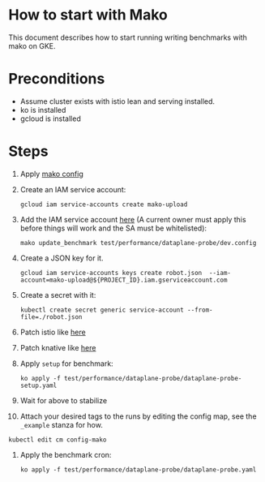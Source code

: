 # How to start with Mako

This document describes how to start running writing benchmarks with mako on
GKE.

# Preconditions

- Assume cluster exists with istio lean and serving installed.
- ko is installed
- gcloud is installed

# Steps

1. Apply
   [mako config](https://raw.githubusercontent.com/knative/serving/master/test/performance/config/config-mako.yaml)
1. Create an IAM service account:

   ```shell
   gcloud iam service-accounts create mako-upload
   ```

1. Add the IAM service account
   [here](https://github.com/knative/serving/blob/47a3a2480d58ffcc1d3fd9998849fda359ab91ff/test/performance/dataplane-probe/dev.config#L19)
   (A current owner must apply this before things will work and the SA must be
   whitelisted):

   ```shell
   mako update_benchmark test/performance/dataplane-probe/dev.config
   ```

1. Create a JSON key for it.

   ```shell
   gcloud iam service-accounts keys create robot.json  --iam-account=mako-upload@${PROJECT_ID}.iam.gserviceaccount.com
   ```

1. Create a secret with it:

   ```shell
   kubectl create secret generic service-account --from-file=./robot.json
   ```

1. Patch istio like
   [here](https://github.com/knative/serving/blob/47a3a2480d58ffcc1d3fd9998849fda359ab91ff/test/performance/tools/common.sh#L113-L116)
1. Patch knative like
   [here](https://github.com/knative/serving/blob/47a3a2480d58ffcc1d3fd9998849fda359ab91ff/test/performance/tools/common.sh#L132-L133)
1. Apply `setup` for benchmark:

   ```shell
   ko apply -f test/performance/dataplane-probe/dataplane-probe-setup.yaml
   ```

1. Wait for above to stabilize
1. Attach your desired tags to the runs by editing the config map, see the `_example` stanza for how.
   
  ```shell
  kubectl edit cm config-mako
  ```
1. Apply the benchmark cron:

   ```gcloud
   ko apply -f test/performance/dataplane-probe/dataplane-probe.yaml
   ```
